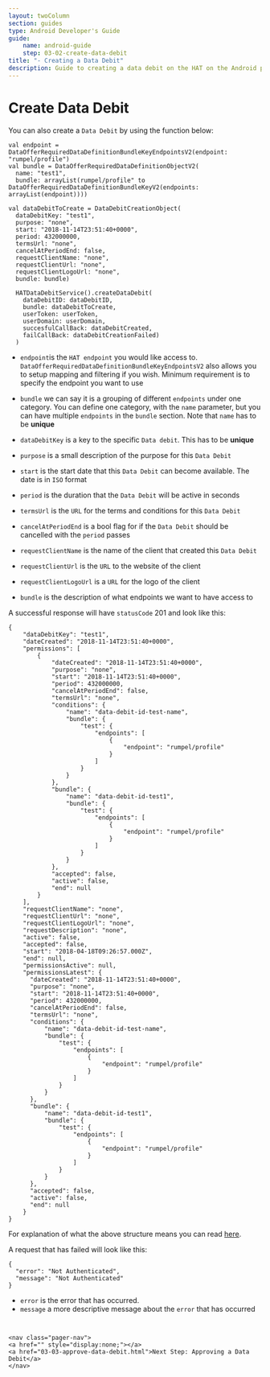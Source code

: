 ```yaml
---
layout: twoColumn
section: guides
type: Android Developer's Guide
guide:
    name: android-guide
    step: 03-02-create-data-debit
title: "- Creating a Data Debit"
description: Guide to creating a data debit on the HAT on the Android platform
---
```


# Create Data Debit

You can also create a `Data Debit` by using the function below:

``` javascriptnoselect
val endpoint = DataOfferRequiredDataDefinitionBundleKeyEndpointsV2(endpoint: "rumpel/profile")
val bundle = DataOfferRequiredDataDefinitionObjectV2(
  name: "test1",
  bundle: arrayList(rumpel/profile" to DataOfferRequiredDataDefinitionBundleKeyV2(endpoints: arrayList(endpoint))))

val dataDebitToCreate = DataDebitCreationObject(
  dataDebitKey: "test1",
  purpose: "none",
  start: "2018-11-14T23:51:40+0000",
  period: 432000000,
  termsUrl: "none",
  cancelAtPeriodEnd: false,
  requestClientName: "none",
  requestClientUrl: "none",
  requestClientLogoUrl: "none",
  bundle: bundle)

  HATDataDebitService().createDataDebit(
    dataDebitID: dataDebitID,
    bundle: dataDebitToCreate,
    userToken: userToken,
    userDomain: userDomain,
    succesfulCallBack: dataDebitCreated,
    failCallBack: dataDebitCreationFailed)
  )
```

* `endpoint`is the `HAT endpoint` you would like access to. `DataOfferRequiredDataDefinitionBundleKeyEndpointsV2` also allows you to setup mapping and filtering if you wish. Minimum requirement is to specify the endpoint you want to use

* `bundle` we can say it is a grouping of different `endpoints` under one category. You can define one category, with the `name` parameter, but you can have multiple `endpoints` in the `bundle` section. Note that `name` has to be **unique**

* `dataDebitKey` is a key to the specific `Data debit`. This has to be **unique**
* `purpose` is a small description of the purpose for this `Data Debit`
* `start` is the start date that this `Data Debit` can become available. The date is in `ISO` format
* `period` is the duration that the `Data Debit` will be active in seconds
* `termsUrl` is the `URL` for the terms and conditions for this `Data Debit`
* `cancelAtPeriodEnd` is a bool flag for if the `Data Debit` should be cancelled with the `period` passes
* `requestClientName` is the name of the client that created this `Data Debit`
* `requestClientUrl` is the `URL` to the website of the client
* `requestClientLogoUrl` is a `URL` for the logo of the client
* `bundle` is the description of what endpoints we want to have access to

A successful response will have `statusCode` 201 and look like this:

``` jsonnoselect
{
    "dataDebitKey": "test1",
    "dateCreated": "2018-11-14T23:51:40+0000",
    "permissions": [
        {
            "dateCreated": "2018-11-14T23:51:40+0000",
            "purpose": "none",
            "start": "2018-11-14T23:51:40+0000",
            "period": 432000000,
            "cancelAtPeriodEnd": false,
            "termsUrl": "none",
            "conditions": {
                "name": "data-debit-id-test-name",
                "bundle": {
                    "test": {
                        "endpoints": [
                            {
                                "endpoint": "rumpel/profile"
                            }
                        ]
                    }
                }
            },
            "bundle": {
                "name": "data-debit-id-test1",
                "bundle": {
                    "test": {
                        "endpoints": [
                            {
                                "endpoint": "rumpel/profile"
                            }
                        ]
                    }
                }
            },
            "accepted": false,
            "active": false,
            "end": null
        }
    ],
    "requestClientName": "none",
    "requestClientUrl": "none",
    "requestClientLogoUrl": "none",
    "requestDescription": "none",
    "active": false,
    "accepted": false,
    "start": "2018-04-18T09:26:57.000Z",
    "end": null,
    "permissionsActive": null,
    "permissionsLatest": {
      "dateCreated": "2018-11-14T23:51:40+0000",
      "purpose": "none",
      "start": "2018-11-14T23:51:40+0000",
      "period": 432000000,
      "cancelAtPeriodEnd": false,
      "termsUrl": "none",
      "conditions": {
          "name": "data-debit-id-test-name",
          "bundle": {
              "test": {
                  "endpoints": [
                      {
                          "endpoint": "rumpel/profile"
                      }
                  ]
              }
          }
      },
      "bundle": {
          "name": "data-debit-id-test1",
          "bundle": {
              "test": {
                  "endpoints": [
                      {
                          "endpoint": "rumpel/profile"
                      }
                  ]
              }
          }
      },
      "accepted": false,
      "active": false,
      "end": null
    }
}
```

For explanation of what the above structure means you can read [here](FetchDataDebits.md).

A request that has failed will look like this:

``` jsonnoselect
{
  "error": "Not Authenticated",
  "message": "Not Authenticated"
}
```

* `error` is the error that has occurred.
* `message` a more descriptive message about the `error` that has occurred
```


<nav class="pager-nav">
<a href="" style="display:none;"></a>
<a href="03-03-approve-data-debit.html">Next Step: Approving a Data Debit</a>
</nav>
